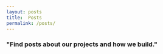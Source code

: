 ```yaml
---
layout: posts
title:  Posts
permalink: /posts/
---
```

### "Find posts about our projects and how we build."
